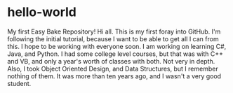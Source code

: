 # hello-world
My first Easy Bake Repository!
Hi all. This is my first foray into GitHub. I'm following the initial tutorial, because I want to be able to get all I can from this. I hope to be working with everyone soon. 
I am working on learning C#, Java, and Python. I had some college level courses, but that was with C++ and VB, and only a year's worth of classes with both. Not very in depth. Also, I took Object Oriented Design, and Data Structures, but I remember nothing of them. It was more than ten years ago, and I wasn't a very good student. 
